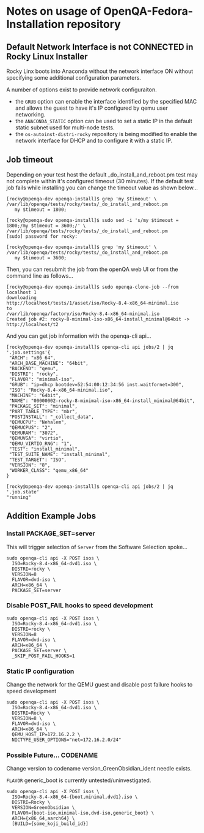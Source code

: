 # Notes on usage of OpenQA-Fedora-Installation repository

## Default Network Interface is not CONNECTED in Rocky Linux Installer

Rocky Linx boots into Anaconda without the network interface ON without
specifying some additional configuration parameters.

A number of options exist to provide network configuraiton.

- the `GRUB` option can enable the interface identified by the specified MAC
  and allows the guest to have it's IP configured by qemu user networking.
- the `ANACONDA_STATIC` option can be used to set a static IP in the default
  static subnet used for multi-node tests.
- the `os-autoinst-distri-rocky` repository is being modified to enable
  the network interface for DHCP and to configure it with a static IP.

## Job timeout

Depending on your test host the default _do_install_and_reboot.pm test may
not complete within it's configured timeout (30 minutes). If the default
test job fails while installing you can change the timeout value as shown
below...

```
[rocky@openqa-dev openqa-install]$ grep 'my $timeout' \
/var/lib/openqa/tests/rocky/tests/_do_install_and_reboot.pm
   my $timeout = 1800;

[rocky@openqa-dev openqa-install]$ sudo sed -i 's/my $timeout = 1800;/my $timeout = 3600;/' \
/var/lib/openqa/tests/rocky/tests/_do_install_and_reboot.pm
[sudo] password for rocky:

[rocky@openqa-dev openqa-install]$ grep 'my $timeout' \
/var/lib/openqa/tests/rocky/tests/_do_install_and_reboot.pm
   my $timeout = 3600;
```

Then, you can resubmit the job from the openQA web UI or from the command
line as follows...

```
[rocky@openqa-dev openqa-install]$ sudo openqa-clone-job --from localhost 1
downloading
http://localhost/tests/1/asset/iso/Rocky-8.4-x86_64-minimal.iso
to
/var/lib/openqa/factory/iso/Rocky-8.4-x86_64-minimal.iso
Created job #2: rocky-8-minimal-iso-x86_64-install_minimal@64bit -> http://localhost/t2
```

And you can get job information with the openqa-cli api...

```
[rocky@openqa-dev openqa-install]$ openqa-cli api jobs/2 | jq '.job.settings'{
 "ARCH": "x86_64",
 "ARCH_BASE_MACHINE": "64bit",
 "BACKEND": "qemu",
 "DISTRI": "rocky",
 "FLAVOR": "minimal-iso",
 "GRUB": "ip=dhcp bootdev=52:54:00:12:34:56 inst.waitfornet=300",
 "ISO": "Rocky-8.4-x86_64-minimal.iso",
 "MACHINE": "64bit",
 "NAME": "00000002-rocky-8-minimal-iso-x86_64-install_minimal@64bit",
 "PACKAGE_SET": "minimal",
 "PART_TABLE_TYPE": "mbr",
 "POSTINSTALL": "_collect_data",
 "QEMUCPU": "Nehalem",
 "QEMUCPUS": "2",
 "QEMURAM": "3072",
 "QEMUVGA": "virtio",
 "QEMU_VIRTIO_RNG": "1",
 "TEST": "install_minimal",
 "TEST_SUITE_NAME": "install_minimal",
 "TEST_TARGET": "ISO",
 "VERSION": "8",
 "WORKER_CLASS": "qemu_x86_64"
}
```


```
[rocky@openqa-dev openqa-install]$ openqa-cli api jobs/2 | jq '.job.state'
"running"
```

## Addition Example Jobs

### Install PACKAGE_SET=server

This will trigger selection of `Server` from the Software Selection spoke...

```
sudo openqa-cli api -X POST isos \
  ISO=Rocky-8.4-x86_64-dvd1.iso \
  DISTRI=rocky \
  VERSION=8
  FLAVOR=dvd-iso \
  ARCH=x86_64 \
  PACKAGE_SET=server
```

### Disable POST_FAIL hooks to speed development

```
sudo openqa-cli api -X POST isos \
  ISO=Rocky-8.4-x86_64-dvd1.iso \
  DISTRI=rocky \
  VERSION=8
  FLAVOR=dvd-iso \
  ARCH=x86_64 \
  PACKAGE_SET=server \
  _SKIP_POST_FAIL_HOOKS=1
```


### Static IP configuration

Change the network for the QEMU guest and disable post failure hooks to speed
development

```
sudo openqa-cli api -X POST isos \
  ISO=Rocky-8.4-x86_64-dvd1.iso \
  DISTRI=Rocky \
  VERSION=8 \
  FLAVOR=dvd-iso \
  ARCH=x86_64 \
  QEMU_HOST_IP=172.16.2.2 \
  NICTYPE_USER_OPTIONS="net=172.16.2.0/24"
```



### Possible Future... CODENAME

Change version to codename version_GreenObsidian_ident needle exists.

`FLAVOR` generic_boot is currently untested/uninvestigated.

```
sudo openqa-cli api -X POST isos \
  ISO=Rocky-8.4-x86_64-{boot,minimal,dvd1}.iso \
  DISTRI=Rocky \
  VERSION=GreenObsidian \
  FLAVOR={boot-iso,minimal-iso,dvd-iso,generic_boot} \
  ARCH={x86_64,aarch64} \
  [BUILD={some_koji_build_id}]
```
